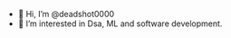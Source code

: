 - 👋 Hi, I’m @deadshot0000
- 👀 I’m interested in Dsa, ML and software development.

<!---
deadshot0000/deadshot0000 is a ✨ special ✨ repository because its `README.md` (this file) appears on your GitHub profile.
You can click the Preview link to take a look at your changes.
--->
